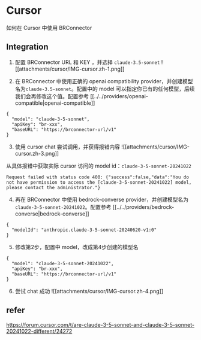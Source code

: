 # Cursor

如何在 Cursor 中使用 BRConnector

## Integration

1. 配置 BRConnector URL 和 KEY ，并选择 `claude-3.5-sonnet` 
![[attachments/cursor/IMG-cursor.zh-1.png]]

2. 在 BRConnector 中使用正确的 openai compatibility provider，并创建模型名为`claude-3.5-sonnet`。配置中的 model 可以指定你已有的任何模型，后续我们会再修改这个值。配置参考 [[../../providers/openai-compatible|openai-compatible]]
```
{
  "model": "claude-3-5-sonnet",
  "apiKey": "br-xxx",
  "baseURL": "https://brconnector-url/v1"
}
```

3. 使用 cursor chat 尝试调用，并获得报错内容
![[attachments/cursor/IMG-cursor.zh-3.png]]

从具体报错中获取实际 cursor 访问的 model id：`claude-3-5-sonnet-20241022`
```
Request failed with status code 400: {"success":false,"data":"You do not have permission to access the [claude-3-5-sonnet-20241022] model, please contact the administrator."}
```

4. 再在 BRConnector 中使用 bedrock-converse provider，并创建模型名为`claude-3-5-sonnet-20241022`。配置参考 [[../../providers/bedrock-converse|bedrock-converse]]
```
{
  "modelId": "anthropic.claude-3-5-sonnet-20240620-v1:0"
}
```

5. 修改第2步，配置中 model，改成第4步创建的模型名
```
{
  "model": "claude-3-5-sonnet-20241022",
  "apiKey": "br-xxx",
  "baseURL": "https://brconnector-url/v1"
}
```

6. 尝试 chat 成功
![[attachments/cursor/IMG-cursor.zh-4.png]]


## refer
https://forum.cursor.com/t/are-claude-3-5-sonnet-and-claude-3-5-sonnet-20241022-different/24272




